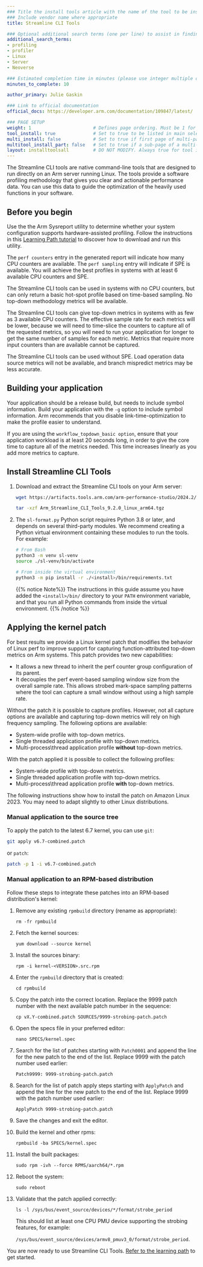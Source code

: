 ```yaml
---
### Title the install tools article with the name of the tool to be installed
### Include vendor name where appropriate
title: Streamline CLI Tools

### Optional additional search terms (one per line) to assist in finding the article
additional_search_terms:
- profiling
- profiler
- Linux
- Server
- Neoverse

### Estimated completion time in minutes (please use integer multiple of 5)
minutes_to_complete: 10

author_primary: Julie Gaskin

### Link to official documentation
official_docs: https://developer.arm.com/documentation/109847/latest/

### PAGE SETUP
weight: 1                       # Defines page ordering. Must be 1 for first (or only) page.
tool_install: true              # Set to true to be listed in main selection page, else false
multi_install: false            # Set to true if first page of multi-page article, else false
multitool_install_part: false   # Set to true if a sub-page of a multi-page article, else false
layout: installtoolsall         # DO NOT MODIFY. Always true for tool install articles
---
```


The Streamline CLI tools are native command-line tools that are designed to run directly on an Arm server running Linux. The tools provide a software profiling methodology that gives you clear and actionable performance data. You can use this data to guide the optimization of the heavily used functions in your software.

## Before you begin

Use the the Arm Sysreport utility to determine whether your system configuration supports hardware-assisted profiling. Follow the instructions in this [Learning Path tutorial][1] to discover how to download and run this utility.

[1]: https://learn.arm.com/learning-paths/servers-and-cloud-computing/sysreport/

The `perf counters` entry in the generated report will indicate how many CPU counters are available. The `perf sampling` entry will indicate if SPE is available. You will achieve the best profiles in systems with at least 6 available CPU counters and SPE.

The Streamline CLI tools can be used in systems with no CPU counters, but can only return a basic hot-spot profile based on time-based sampling.
No top-down methodology metrics will be available.

The Streamline CLI tools can give top-down metrics in systems with as few as 3 available CPU counters. The effective sample rate for each metrics will be lower, because we will need to time-slice the counters to capture all of the requested metrics, so you will need to run your application for longer to get the same number of samples for each metric. Metrics that require more input counters than are available cannot be captured.

The Streamline CLI tools can be used without SPE. Load operation data source metrics will not be available, and branch mispredict metrics may be less
accurate.

## Building your application

Your application should be a release build, but needs to include symbol information. Build your application with the `-g` option to include symbol information. Arm recommends that you disable link-time-optimization to make the profile easier to understand.

If you are using the `workflow_topdown_basic option`, ensure that your application workload is at least 20 seconds long, in order to give the core time to capture all of the metrics needed. This time increases linearly as you add more metrics to capture.

## Install Streamline CLI Tools

1. Download and extract the Streamline CLI tools on your Arm server:

    ```sh
    wget https://artifacts.tools.arm.com/arm-performance-studio/2024.2/Arm_Streamline_CLI_Tools_9.2.0_linux_arm64.tgz 

    tar -xzf Arm_Streamline_CLI_Tools_9.2.0_linux_arm64.tgz 
    ```

1. The `sl-format.py` Python script requires Python 3.8 or later, and depends on several third-party modules. We recommend creating a Python virtual environment containing these modules to run the tools. For example:

    ```sh
    # From Bash
    python3 -m venv sl-venv
    source ./sl-venv/bin/activate

    # From inside the virtual environment
    python3 -m pip install -r ./<install>/bin/requirements.txt
    ```

   {{% notice Note%}}
  The instructions in this guide assume you have added the `<install>/bin/` directory to your `PATH` environment variable, and that you run all Python commands from inside the virtual environment.
  {{% /notice %}}

## Applying the kernel patch

For best results we provide a Linux kernel patch that modifies the behavior of Linux perf to improve support for capturing function-attributed top-down
metrics on Arm systems. This patch provides two new capabilities:

* It allows a new thread to inherit the perf counter group configuration of its parent.
* It decouples the perf event-based sampling window size from the overall sample rate. This allows strobed mark-space sampling patterns where the tool can capture a small window without using a high sample rate.

Without the patch it is possible to capture profiles. However, not all capture options are available and capturing top-down metrics will rely on high
frequency sampling. The following options are available:

* System-wide profile with top-down metrics.
* Single threaded application profile with top-down metrics.
* Multi-process\thread application profile **without** top-down metrics.

With the patch applied it is possible to collect the following profiles:

* System-wide profile with top-down metrics.
* Single threaded application profile with top-down metrics.
* Multi-process\thread application profile **with** top-down metrics.

The following instructions show how to install the patch on Amazon Linux 2023.
You may need to adapt slightly to other Linux distributions.

### Manual application to the source tree

To apply the patch to the latest 6.7 kernel, you can use `git`:

```sh
git apply v6.7-combined.patch
```

or `patch`:

```sh
patch -p 1 -i v6.7-combined.patch
```

### Manual application to an RPM-based distribution

Follow these steps to integrate these patches into an RPM-based distribution's kernel:

1. Remove any existing `rpmbuild` directory (rename as appropriate):

    `rm -fr rpmbuild`

1. Fetch the kernel sources:

    `yum download --source kernel`

1. Install the sources binary:

    `rpm -i kernel-<VERSION>.src.rpm`

1. Enter the `rpmbuild` directory that is created:

    `cd rpmbuild`

1. Copy the patch into the correct location. Replace the 9999 patch number with the next available patch number in the sequence:

    `cp vX.Y-combined.patch SOURCES/9999-strobing-patch.patch`

1. Open the specs file in your preferred editor:

    `nano SPECS/kernel.spec`

1. Search for the list of patches starting with `Patch0001` and append the line for the new patch to the end of the list. Replace 9999 with the patch number used earlier:

    `Patch9999: 9999-strobing-patch.patch`

1. Search for the list of patch apply steps starting with `ApplyPatch` and append the line for the new patch to the end of the list. Replace 9999 with the patch number used earlier:

    `ApplyPatch 9999-strobing-patch.patch`

1. Save the changes and exit the editor.

1. Build the kernel and other rpms:

    `rpmbuild -ba SPECS/kernel.spec`

1. Install the built packages:

    `sudo rpm -ivh --force RPMS/aarch64/*.rpm`

1. Reboot the system:

    `sudo reboot`

1. Validate that the patch applied correctly:

    `ls -l /sys/bus/event_source/devices/*/format/strobe_period`

    This should list at least one CPU PMU device supporting the strobing  features, for example:

    `/sys/bus/event_source/devices/armv8_pmuv3_0/format/strobe_period`.

You are now ready to use Streamline CLI Tools. [Refer to the learning path](https://learn.arm.com/learning-paths/servers-and-cloud-computing/profiling-for-neoverse) to get started.
